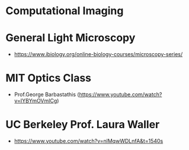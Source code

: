 # Computational Imaging

# General Light Microscopy 

- https://www.ibiology.org/online-biology-courses/microscopy-series/

# MIT Optics Class 

- Prof.George Barbastathis (https://www.youtube.com/watch?v=IYBYmOVmICg)

# UC Berkeley Prof. Laura Waller

- https://www.youtube.com/watch?v=nlMqwWDLnfA&t=1540s
